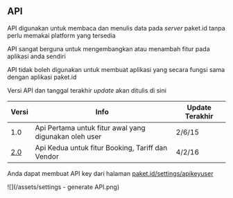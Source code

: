 ## API

API digunakan untuk membaca dan menulis data pada _server_ paket.id tanpa perlu memakai platform yang tersedia

API sangat berguna untuk mengembangkan atau menambah fitur pada aplikasi anda sendiri

API tidak boleh digunakan untuk membuat aplikasi yang secara fungsi sama dengan aplikasi paket.id

Versi API dan tanggal terakhir _update_ akan ditulis di sini

| Versi | Info | Update Terakhir |
| --- | --- | --- |
| 1.0 | Api Pertama untuk fitur awal yang digunakan oleh user | 2/6/15 |
| [2.0](versi-2.md) | Api Kedua untuk fitur Booking, Tariff dan Vendor | 4/2/16 |

Anda dapat membuat API key dari halaman [paket.id/settings/apikeyuser](/paket.id/settings/apikeyuser)

![](/assets/settings - generate API.png)

